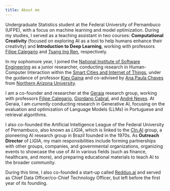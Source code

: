 ```yaml
---
title: About me
---
```


Undergraduate Statistics student at the Federal University of Pernambuco (UFPE), with a focus on machine learning and model optimization. During my studies, I served as a teaching assistant in two courses: **Computational Creativity** (focused on exploring AI as a tool to help humans enhance their creativity) and **Introduction to Deep Learning**, working with professors [Filipe Calegario](https://scholar.google.com.br/citations?user=nTAKxd0AAAAJ) and [Tsang Ing Ren](https://scholar.google.com.br/citations?user=TdlHZ0kAAAAJ), respectively.

In my sophomore year, I joined the [National Institute of Software Engineering](https://ines.org.br/) as a junior researcher, conducting research in Human-Computer Interaction within the [Smart Cities and Internet of Things](https://www.cin.ufpe.br/~sciot/), under the guidance of professor [Kiev Gama](https://scholar.google.fr/citations?user=ZRq_UfUAAAAJ) and co-advised by [Ana Paula Chaves](https://scholar.google.com.br/citations?user=mwtBVQsAAAAJ) from [Northern Arizona University](https://nau.edu/).

I am a co-founder and researcher at the [Geraia](instagram.com/geraiaverso) research group, working with professors [Filipe Calegario](https://scholar.google.com.br/citations?user=nTAKxd0AAAAJ), [Giordano Cabral](https://scholar.google.com.br/citations?user=tQH3k5gAAAAJ), and [André Neves](https://scholar.google.com/citations?user=sadIWEUAAAAJ). At Geraia, I am *currently* conducting research in Generative AI, focusing on the evaluation and optimization of Language Models (LLMs) in Portuguese and retrieval algorithms.

I also co-founded the Artificial Intelligence League of the Federal University of Pernambuco, also known as *LIGIA*, which is linked to the [CIn.AI](https://ai.cin.ufpe.br/) group, a pioneering AI research group in Brazil founded in the 1970s. As **Outreach Director** of *LIGIA*, my main responsibilities include forming partnerships with other groups, companies, and governmental organizations, organizing events to showcase the use of AI in various fields (such as finance, healthcare, and more), and preparing educational materials to teach AI to the broader community.

During this time, I also co-founded a start-up called [Redduo.ai](https://www.redduo.ai/) and served as Chief Data Officer/co-Chief Technology Officer, but left before the first year of its founding.